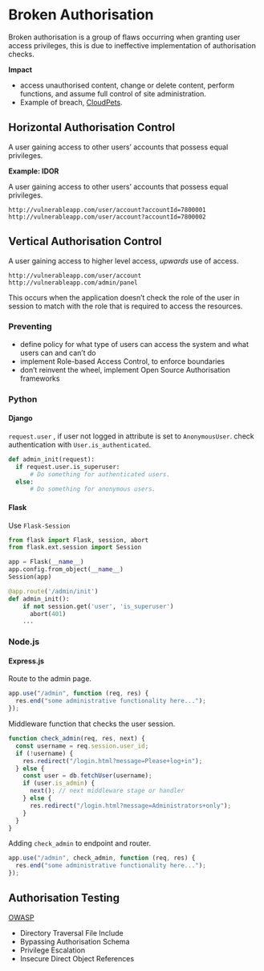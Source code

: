 # Broken Authorisation

Broken authorisation is a group of flaws occurring when granting user access privileges, this is due to ineffective implementation of authorisation checks.

**Impact**

- access unauthorised content, change or delete content, perform functions, and assume full control of site administration.
- Example of breach, [CloudPets](https://www.troyhunt.com/data-from-connected-cloudpets-teddy-bears-leaked-and-ransomed-exposing-kids-voice-messages/).

## Horizontal Authorisation Control

A user gaining access to other users’ accounts that possess equal privileges.

**Example: IDOR**

A user gaining access to other users’ accounts that possess equal privileges.

```
http://vulnerableapp.com/user/account?accountId=7800001
http://vulnerableapp.com/user/account?accountId=7800002
```

## Vertical Authorisation Control

A user gaining access to higher level access, _upwards_ use of access.

```
http://vulnerableapp.com/user/account
http://vulnerableapp.com/admin/panel
```

This occurs when the application doesn’t check the role of the user in session to match with the role that is required to access the resources.

### Preventing

- define policy for what type of users can access the system and what users can and can’t do
- implement Role-based Access Control, to enforce boundaries
- don’t reinvent the wheel, implement Open Source Authorisation frameworks

### Python

#### Django

`request.user` , if user not logged in attribute is set to `AnonymousUser`. check authentication with `User.is_authenticated`.

```Python
def admin_init(request):
  if request.user.is_superuser:
      # Do something for authenticated users.
  else:
      # Do something for anonymous users.
```

#### Flask

Use `Flask-Session`

```Python
from flask import Flask, session, abort
from flask.ext.session import Session

app = Flask(__name__)
app.config.from_object(__name__)
Session(app)

@app.route('/admin/init')
def admin_init():
    if not session.get('user', 'is_superuser')
      abort(401)
    ...
```

### Node.js

#### Express.js

Route to the admin page.

```js
app.use("/admin", function (req, res) {
  res.end("some administrative functionality here...");
});
```

Middleware function that checks the user session.

```js
function check_admin(req, res, next) {
  const username = req.session.user_id;
  if (!username) {
    res.redirect("/login.html?message=Please+log+in");
  } else {
    const user = db.fetchUser(username);
    if (user.is_admin) {
      next(); // next middleware stage or handler
    } else {
      res.redirect("/login.html?message=Administrators+only");
    }
  }
}
```

Adding `check_admin` to endpoint and router.

```js
app.use("/admin", check_admin, function (req, res) {
  res.end("some administrative functionality here...");
});
```

## Authorisation Testing

[OWASP](https://owasp.org/www-project-web-security-testing-guide/v42/4-Web_Application_Security_Testing/05-Authorization_Testing/README.html)

- Directory Traversal File Include
- Bypassing Authorisation Schema
- Privilege Escalation
- Insecure Direct Object References
